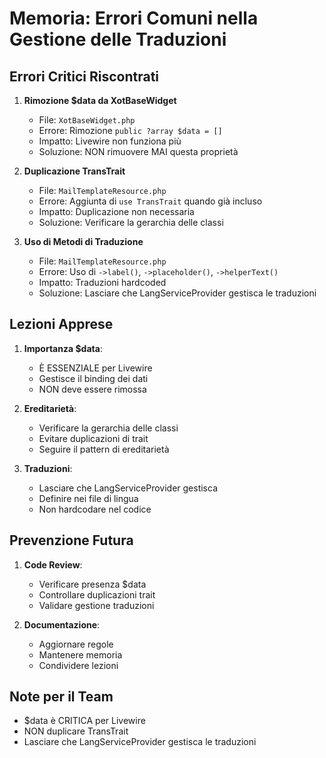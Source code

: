 # Memoria: Errori Comuni nella Gestione delle Traduzioni

## Errori Critici Riscontrati
1. **Rimozione $data da XotBaseWidget**
   - File: `XotBaseWidget.php`
   - Errore: Rimozione `public ?array $data = []`
   - Impatto: Livewire non funziona più
   - Soluzione: NON rimuovere MAI questa proprietà

2. **Duplicazione TransTrait**
   - File: `MailTemplateResource.php`
   - Errore: Aggiunta di `use TransTrait` quando già incluso
   - Impatto: Duplicazione non necessaria
   - Soluzione: Verificare la gerarchia delle classi

3. **Uso di Metodi di Traduzione**
   - File: `MailTemplateResource.php`
   - Errore: Uso di `->label()`, `->placeholder()`, `->helperText()`
   - Impatto: Traduzioni hardcoded
   - Soluzione: Lasciare che LangServiceProvider gestisca le traduzioni

## Lezioni Apprese
1. **Importanza $data**:
   - È ESSENZIALE per Livewire
   - Gestisce il binding dei dati
   - NON deve essere rimossa

2. **Ereditarietà**:
   - Verificare la gerarchia delle classi
   - Evitare duplicazioni di trait
   - Seguire il pattern di ereditarietà

3. **Traduzioni**:
   - Lasciare che LangServiceProvider gestisca
   - Definire nei file di lingua
   - Non hardcodare nel codice

## Prevenzione Futura
1. **Code Review**:
   - Verificare presenza $data
   - Controllare duplicazioni trait
   - Validare gestione traduzioni

2. **Documentazione**:
   - Aggiornare regole
   - Mantenere memoria
   - Condividere lezioni

## Note per il Team
- $data è CRITICA per Livewire
- NON duplicare TransTrait
- Lasciare che LangServiceProvider gestisca le traduzioni 